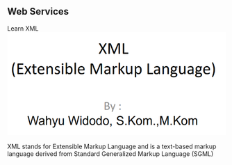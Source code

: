 # <h2>Web Services</h2>
Learn XML
![alt text](https://github.com/Asky-M/Elrahma/blob/master/Pictures/(xml)what_is.png)

XML stands for Extensible Markup Language and is a text-based markup language
derived from Standard Generalized Markup Language (SGML)

